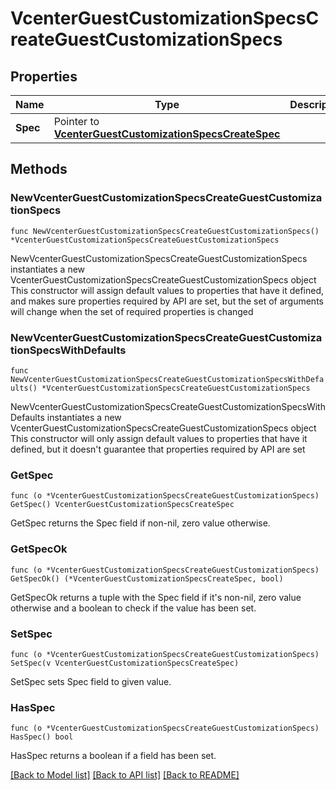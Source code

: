 # VcenterGuestCustomizationSpecsCreateGuestCustomizationSpecs

## Properties

Name | Type | Description | Notes
------------ | ------------- | ------------- | -------------
**Spec** | Pointer to [**VcenterGuestCustomizationSpecsCreateSpec**](VcenterGuestCustomizationSpecsCreateSpec.md) |  | [optional] 

## Methods

### NewVcenterGuestCustomizationSpecsCreateGuestCustomizationSpecs

`func NewVcenterGuestCustomizationSpecsCreateGuestCustomizationSpecs() *VcenterGuestCustomizationSpecsCreateGuestCustomizationSpecs`

NewVcenterGuestCustomizationSpecsCreateGuestCustomizationSpecs instantiates a new VcenterGuestCustomizationSpecsCreateGuestCustomizationSpecs object
This constructor will assign default values to properties that have it defined,
and makes sure properties required by API are set, but the set of arguments
will change when the set of required properties is changed

### NewVcenterGuestCustomizationSpecsCreateGuestCustomizationSpecsWithDefaults

`func NewVcenterGuestCustomizationSpecsCreateGuestCustomizationSpecsWithDefaults() *VcenterGuestCustomizationSpecsCreateGuestCustomizationSpecs`

NewVcenterGuestCustomizationSpecsCreateGuestCustomizationSpecsWithDefaults instantiates a new VcenterGuestCustomizationSpecsCreateGuestCustomizationSpecs object
This constructor will only assign default values to properties that have it defined,
but it doesn't guarantee that properties required by API are set

### GetSpec

`func (o *VcenterGuestCustomizationSpecsCreateGuestCustomizationSpecs) GetSpec() VcenterGuestCustomizationSpecsCreateSpec`

GetSpec returns the Spec field if non-nil, zero value otherwise.

### GetSpecOk

`func (o *VcenterGuestCustomizationSpecsCreateGuestCustomizationSpecs) GetSpecOk() (*VcenterGuestCustomizationSpecsCreateSpec, bool)`

GetSpecOk returns a tuple with the Spec field if it's non-nil, zero value otherwise
and a boolean to check if the value has been set.

### SetSpec

`func (o *VcenterGuestCustomizationSpecsCreateGuestCustomizationSpecs) SetSpec(v VcenterGuestCustomizationSpecsCreateSpec)`

SetSpec sets Spec field to given value.

### HasSpec

`func (o *VcenterGuestCustomizationSpecsCreateGuestCustomizationSpecs) HasSpec() bool`

HasSpec returns a boolean if a field has been set.


[[Back to Model list]](../README.md#documentation-for-models) [[Back to API list]](../README.md#documentation-for-api-endpoints) [[Back to README]](../README.md)


